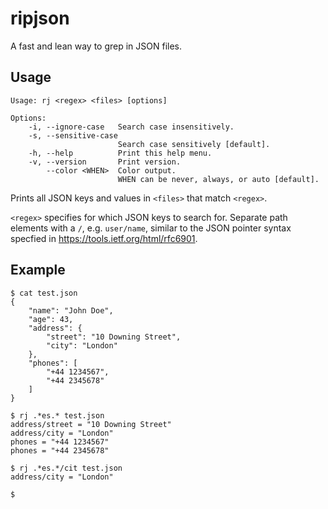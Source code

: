# ripjson
A fast and lean way to grep in JSON files.

## Usage

    Usage: rj <regex> <files> [options]

    Options:
        -i, --ignore-case   Search case insensitively.
        -s, --sensitive-case
                            Search case sensitively [default].
        -h, --help          Print this help menu.
        -v, --version       Print version.
            --color <WHEN>  Color output.
                            WHEN can be never, always, or auto [default].

Prints all JSON keys and values in `<files>` that match `<regex>`.

`<regex>` specifies for which JSON keys to search for. Separate path elements
with a `/`, e.g. `user/name`, similar to the JSON pointer syntax specfied in
https://tools.ietf.org/html/rfc6901.

## Example

``` console
$ cat test.json
{
    "name": "John Doe",
    "age": 43,
    "address": {
        "street": "10 Downing Street",
        "city": "London"
    },
    "phones": [
        "+44 1234567",
        "+44 2345678"
    ]
}

$ rj .*es.* test.json
address/street = "10 Downing Street"
address/city = "London"
phones = "+44 1234567"
phones = "+44 2345678"

$ rj .*es.*/cit test.json
address/city = "London"

$
